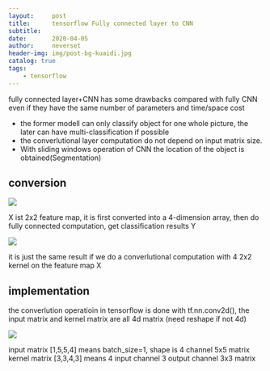 ```yaml
---
layout:     post
title:      tensorflow Fully connected layer to CNN
subtitle:   
date:       2020-04-05
author:     neverset
header-img: img/post-bg-kuaidi.jpg
catalog: true
tags:
    - tensorflow
---
```



fully connected layer+CNN has some drawbacks compared with fully CNN even if they have the same number of parameters and time/space cost

* the former modell can only classify object for one whole picture, the later can have multi-classification if possible
* the converlutional layer computation do not depend on input matrix size. 
* With sliding windows operation of CNN the location of the object is obtained(Segmentation)

## conversion

![](https://raw.githubusercontent.com/neverset123/cloudimg/master/Img20200406000734.png)

X ist 2x2 feature map, it is first converted into a 4-dimension array, then do fully connected computation, get classification results Y

![](https://raw.githubusercontent.com/neverset123/cloudimg/master/Img20200406000817.png)

it is just the same result if we do a converlutional computation with 4 2x2 kernel on the feature map X

## implementation

the converlution operatioin in tensorflow is done with tf.nn.conv2d(), the input matrix and kernel matrix are all 4d matrix (need reshape if not 4d)


![](https://raw.githubusercontent.com/neverset123/cloudimg/master/Img20200406002349.png)

input matrix [1,5,5,4] means batch_size=1, shape is 4 channel 5x5 matrix
kernel matrix [3,3,4,3] means 4 input channel 3 output channel 3x3 matrix

